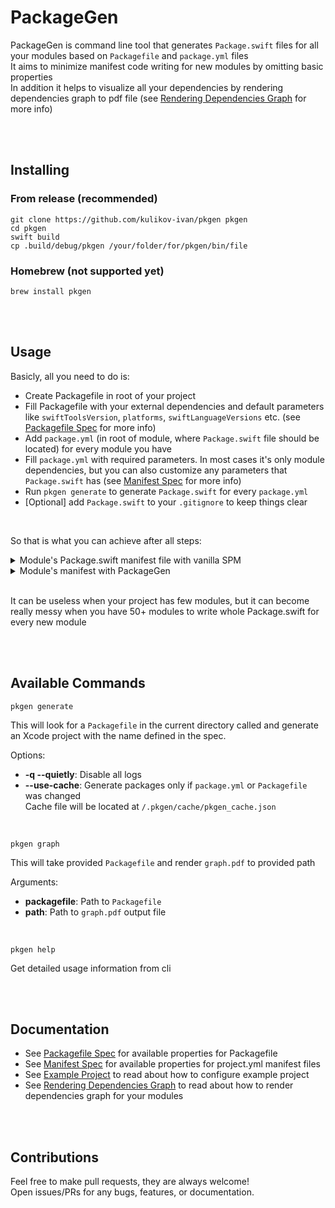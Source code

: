 # PackageGen

PackageGen is command line tool that generates `Package.swift` files for all your modules based on `Packagefile` and `package.yml` files  
It aims to minimize manifest code writing for new modules by omitting basic properties  
In addition it helps to visualize all your dependencies by rendering dependencies graph to pdf file (see [Rendering Dependencies Graph](https://github.com/kulikov-ivan/pkgen/blob/dev/Docs/GraphRendering.md) for more info)  

<br />
<br />

## Installing

### From release (recommended)
```shell
git clone https://github.com/kulikov-ivan/pkgen pkgen
cd pkgen
swift build
cp .build/debug/pkgen /your/folder/for/pkgen/bin/file
```

### Homebrew (not supported yet)

```shell
brew install pkgen
```

<br />
<br />

## Usage

Basicly, all you need to do is:  

- Create Packagefile in root of your project  
- Fill Packagefile with your external dependencies and default parameters like `swiftToolsVersion`, `platforms`, `swiftLanguageVersions` etc. (see [Packagefile Spec](https://github.com/kulikov-ivan/pkgen/blob/dev/Docs/PackagefileSpec.md) for more info)  
- Add `package.yml` (in root of module, where `Package.swift` file should be located) for every module you have  
- Fill `package.yml` with required parameters. In most cases it's only module dependencies, but you can also customize any parameters that `Package.swift` has (see [Manifest Spec](https://github.com/kulikov-ivan/pkgen/blob/dev/Docs/ManifestSpec.md) for more info)  
- Run `pkgen generate` to generate `Package.swift` for every `package.yml`  
- [Optional] add `Package.swift` to your `.gitignore` to keep things clear  

<br />

So that is what you can achieve after all steps:  

<details>
  <summary>Module's Package.swift manifest file with vanilla SPM</summary>

```swift
// swift-tools-version:5.3

import PackageDescription

let name: String = "ModuleA"

let platforms: [SupportedPlatform] = [
    .iOS(.v14)
]

let dependencies: [Package.Dependency] = [
    .package(path: "../ModuleB"),
    .package(path: "../ModuleC"),
    .package(path: "../ModuleD"),
    .package(url: "https://github.com/ReactiveX/RxSwift.git", .exact("6.2.0")),
    .package(url: "https://github.com/Alamofire/Alamofire.git", .upToNextMajor(from: "5.2.0"))
]

let products: [Product] = [
    .library(
        name: "Constants",
        targets: [
            "Constants"
        ]
    )
]

let targets: [Target] = [
    .target(
        name: "ModuleA",
        dependencies: [
            .product(name: "ModuleB", package: "ModuleB"),
            .product(name: "ModuleC", package: "ModuleC"),
            .product(name: "ModuleD", package: "ModuleD"),
            .product(name: "RxSwift", package: "RxSwift"),
            .product(name: "Alamofire", package: "Alamofire")
        ],
        path: "Sources"
    )
]

let package = Package(
    name: name,
    platforms: platforms,
    products: products,
    dependencies: dependencies,
    targets: targets
)

```

</details>

<details>
  <summary>Module's manifest with PackageGen</summary>

<br />

`Packagefile`:
```yml
swiftToolsVersion: '5.3'

platforms:
  iOS: v14

dependencies:
  - github: ReactiveX/RxSwift
    exact: '6.2.0'
  - github: Alamofire/Alamofire
    upToNextMajor: '5.2.0'

```

<br />

`package.yml`:
```yml
dependencies:
  - ModuleB
  - ModuleC
  - ModuleD
  - RxSwift
  - PromiseKit

```

</details>

<br />

It can be useless when your project has few modules, but it can become really messy when you have 50+ modules to write whole Package.swift for every new module  

<br />
<br />

## Available Commands

```shell
pkgen generate
```

This will look for a `Packagefile` in the current directory called and generate an Xcode project with the name defined in the spec.

Options:

- **-q --quietly**: Disable all logs  
- **--use-cache**: Generate packages only if `package.yml` or `Packagefile` was changed  
Cache file will be located at `/.pkgen/cache/pkgen_cache.json`  

<br />

```shell
pkgen graph
```

This will take provided `Packagefile` and render `graph.pdf` to provided path  

Arguments:

- **packagefile**: Path to `Packagefile`  
- **path**: Path to `graph.pdf` output file  

<br />

```shell
pkgen help
```

Get detailed usage information from cli  

<br />
<br />

## Documentation

- See [Packagefile Spec](https://github.com/kulikov-ivan/pkgen/blob/dev/Docs/PackagefileSpec.md) for available properties for Packagefile  
- See [Manifest Spec](https://github.com/kulikov-ivan/pkgen/blob/dev/Docs/ManifestSpec.md) for available properties for project.yml manifest files  
- See [Example Project](https://github.com/kulikov-ivan/pkgen/blob/dev/Docs/ExampleProject.md) to read about how to configure example project  
- See [Rendering Dependencies Graph](https://github.com/kulikov-ivan/pkgen/blob/dev/Docs/GraphRendering.md) to read about how to render dependencies graph for your modules  

<br />
<br />

## Contributions
Feel free to make pull requests, they are always welcome!  
Open issues/PRs for any bugs, features, or documentation.
